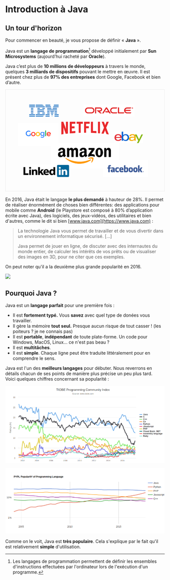 # Introduction à Java

## Un tour d'horizon

Pour commencer en beauté, je vous propose de définir « **Java** ».

Java est un **langage de programmation**[^1] développé initialement par **Sun Microsystems** \(aujourd’hui racheté par **Oracle**\).

Java c’est plus de **10 millions** **de développeurs** à travers le monde, quelques **3 milliards de dispositifs** pouvant le mettre en œuvre. Il est présent chez plus de **97% des entreprises** dont Google, Facebook et bien d’autre.  

![](assets/intro/companies-using-java.png)

En 2016, Java était le langage **le plus demandé** à hauteur de 28%. Il permet de réaliser énormément de choses bien différentes: des applications pour mobile comme **Android** \(le Playstore est composé à 80% d’application écrite avec Java\), des logiciels, des jeux-vidéos, des utilitaires et bien d'autres, comme le dit si bien [www.java.com](https://www.java.com) :

> La technologie Java vous permet de travailler et de vous divertir dans un environnement informatique sécurisé. \[...\]
>
> Java permet de jouer en ligne, de discuter avec des internautes du monde entier, de calculer les intérêts de vos prêts ou de visualiser des images en 3D, pour ne citer que ces exemples.  

On peut noter qu'il a la deuxième plus grande popularité en 2016.

![](https://static1.squarespace.com/static/51361f2fe4b0f24e710af7ae/t/56b1187d4c2f85efc5598bb1/1454446752995/)

## Pourquoi Java ?

Java est un **langage parfait** pour une première fois :

* Il est **fortement typé.** Vous **savez** avec quel type de donées vous travailler.
* Il gère la mémoire **tout seul.** Presque aucun risque de tout casser ! \(les poiteurs ? je ne connais pas\)
* Il est **portable**, **indépendant** de toute plate-forme. Un code pour Windows, MacOS, Linux... ce n'est pas beau ?
* Il est **multitâches**.
* Il est **simple**. Chaque ligne peut être traduite littéralement pour en comprendre le sens.

Java est l'un des **meilleurs langages** pour débuter. Nous reverrons en détails chacun de ses points de manière plus précise un peu plus tard.  
Voici quelques chiffres concernant sa popularité :  

![](assets/intro/tiobe.png)

![](assets/intro/pypl.png)

Comme on le voit, Java est **très populaire**. Cela s'explique par le fait qu'il est relativement **simple** d'utilisation.

[^1]: Les langages de programmation permettent de définir les ensembles d'instructions effectuées par l'ordinateur lors de l'exécution d'un programme.
